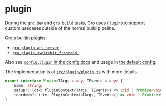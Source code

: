 # plugin

During the [`gro dev`](dev.md) and [`gro build`](build.md) tasks,
Gro uses `Plugin`s to support custom usecases outside of the normal build pipeline.

Gro's builtin plugins:

- [`gro_plugin_api_server`](../plugin/gro_plugin_api_server.ts)
- [`gro_plugin_sveltekit_frontend `](../plugin/gro_plugin_sveltekit_frontend.ts)

Also see [`config.plugin` in the config docs](config.md#plugin)
and usage in [the default config](../config/gro.config.default.ts).

The implementation is at [`src/plugin/plugin.ts`](../plugin/plugin.ts) with more details.

```ts
export interface Plugin<TArgs = any, TEvents = any> {
	name: string;
	setup?: (ctx: PluginContext<TArgs, TEvents>) => void | Promise<void>;
	teardown?: (ctx: PluginContext<TArgs, TEvents>) => void | Promise<void>;
}
```
